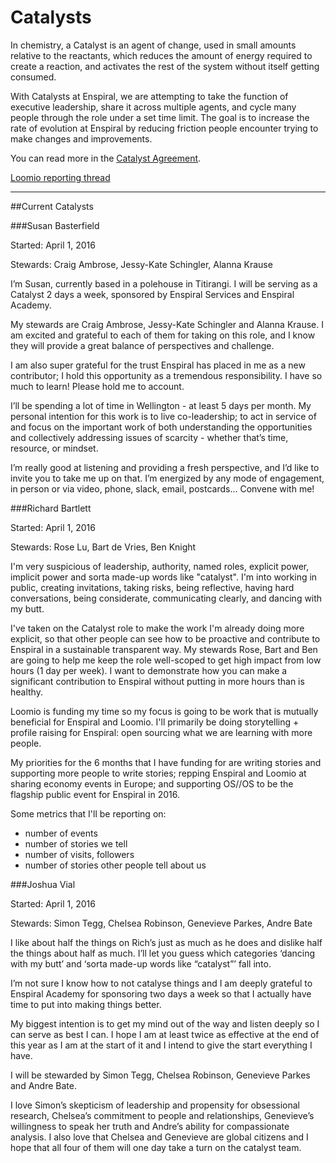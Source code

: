 # Catalysts

In chemistry, a Catalyst is an agent of change, used in small amounts relative to the reactants, which reduces the amount of energy required to create a reaction, and activates the rest of the system without itself getting consumed. 

With Catalysts at Enspiral, we are attempting to take the function of executive leadership, share it across multiple agents, and cycle many people through the role under a set time limit. The goal is to increase the rate of evolution at Enspiral by reducing friction people encounter trying to make changes and improvements.

You can read more in the [Catalyst Agreement](./catalyst-agreement).

[Loomio reporting thread](https://www.loomio.org/d/kQHzncsJ/catalyst-2-0-playground)

---

##Current Catalysts

###Susan Basterfield

Started: April 1, 2016

Stewards: Craig Ambrose, Jessy-Kate Schingler, Alanna Krause

I’m Susan, currently based in a polehouse in Titirangi. I will be serving as a Catalyst 2 days a week, sponsored by Enspiral Services and Enspiral Academy.

My stewards are Craig Ambrose, Jessy-Kate Schingler and Alanna Krause. I am excited and grateful to each of them for taking on this role, and I know they will provide a great balance of perspectives and challenge.

I am also super grateful for the trust Enspiral has placed in me as a new contributor; I hold this opportunity as a tremendous responsibility. I have so much to learn! Please hold me to account.

I’ll be spending a lot of time in Wellington - at least 5 days per month. My personal intention for this work is to live co-leadership; to act in service of and focus on the important work of both understanding the opportunities and collectively addressing issues of scarcity - whether that’s time, resource, or mindset.

I’m really good at listening and providing a fresh perspective, and I’d like to invite you to take me up on that. I’m energized by any mode of engagement, in person or via video, phone, slack, email, postcards... Convene with me!

###Richard Bartlett

Started: April 1, 2016

Stewards: Rose Lu, Bart de Vries, Ben Knight

I'm very suspicious of leadership, authority, named roles, explicit power, implicit power and sorta made-up words like "catalyst". I'm into working in public, creating invitations, taking risks, being reflective, having hard conversations, being considerate, communicating clearly, and dancing with my butt.

I've taken on the Catalyst role to make the work I'm already doing more explicit, so that other people can see how to be proactive and contribute to Enspiral in a sustainable transparent way. My stewards Rose, Bart and Ben are going to help me keep the role well-scoped to get high impact from low hours (1 day per week). I want to demonstrate how you can make a significant contribution to Enspiral without putting in more hours than is healthy.

Loomio is funding my time so my focus is going to be work that is mutually beneficial for Enspiral and Loomio. I'll primarily be doing storytelling + profile raising for Enspiral: open sourcing what we are learning with more people.

My priorities for the 6 months that I have funding for are writing stories and supporting more people to write stories; repping Enspiral and Loomio at sharing economy events in Europe; and supporting OS//OS to be the flagship public event for Enspiral in 2016.

Some metrics that I'll be reporting on:

* number of events
* number of stories we tell
* number of visits, followers
* number of stories other people tell about us

###Joshua Vial

Started: April 1, 2016

Stewards: Simon Tegg, Chelsea Robinson, Genevieve Parkes, Andre Bate

I like about half the things on Rich’s just as much as he does and dislike half the things about half as much. I’ll let you guess which categories ‘dancing with my butt’ and ‘sorta made-up words like “catalyst”’ fall into.

I’m not sure I know how to not catalyse things and I am deeply grateful to Enspiral Academy for sponsoring two days a week so that I actually have time to put into making things better.

My biggest intention is to get my mind out of the way and listen deeply so I can serve as best I can. I hope I am at least twice as effective at the end of this year as I am at the start of it and I intend to give the start everything I have.

I will be stewarded by Simon Tegg, Chelsea Robinson, Genevieve Parkes and Andre Bate.

I love Simon’s skepticism of leadership and propensity for obsessional research, Chelsea’s commitment to people and relationships, Genevieve’s willingness to speak her truth and Andre’s ability for compassionate analysis. I also love that Chelsea and Genevieve are global citizens and I hope that all four of them will one day take a turn on the catalyst team.
